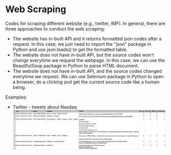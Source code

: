 # Web Scraping

Codes for scraping different website (e.g., twitter, IMF). In general, there are three approaches to conduct the web scraping:
- The website has in-built API and it returns formatted json codes after a request. In this case, we just need to import the "json" package in Python and use json.loads() to get the formatted table.
- The website does not have in-built API, but the source codes won't change everytime we request the webpage. In this case, we can use the BeautifulSoup package in Python to parse HTML document.
- The website does not have in-built API, and the source codes changed everytime we request. We can use Selenium package in Python to open a browser, do a clicking and get the current source code like a human being.

Examples:
- Twitter - tweets about Nasdaq
![My Image](twitter/tweet_nasdaq_example.png)
